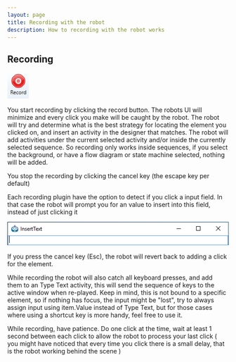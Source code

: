 ```yaml
---
layout: page
title: Recording with the robot
description: How to recording with the robot works
---
```

## Recording

![1559201989637](recording/1559201881466.png)

You start recording by clicking the record button. The robots UI will minimize and every click you make will be caught by the robot. The robot will try and determine what is the best strategy for locating the element you clicked on, and insert an activity in the designer that matches. The robot will add activities under the current selected activity and/or inside the currently selected sequence. So recording only works inside sequences, if you select the background, or have a flow diagram or state machine selected, nothing will be added.

You stop the recording by clicking the cancel key (the escape key per default)

Each recording plugin have the option to detect if you click a input field. In that case the robot will prompt you for an value to insert into this field, instead of just clicking it

![1559202596790](recording/prompt.png)

If you press the cancel key (Esc), the robot will revert back to adding a click for the element.

While recording the robot will also catch all keyboard presses, and add them to an Type Text activity, this will send the sequence of keys to the active window when re-played. Keep in mind, this is not bound to a specific element, so if nothing has focus, the input might be "lost", try to always assign input using item.Value instead of Type Text, but for those cases where using a shortcut key is more handy, feel free to use it.

While recording, have patience. Do one click at the time, wait at least 1 second between each click to allow the robot to process your last click ( you might have noticed that every time you click there is a small delay, that is the robot working behind the scene )